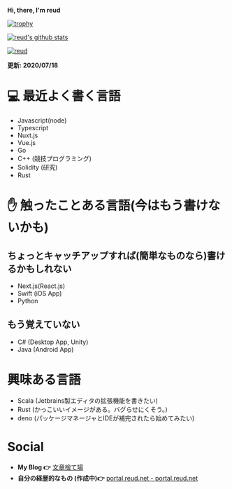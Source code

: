 **Hi, there, I'm reud**

[![trophy](https://github-profile-trophy.vercel.app/?username=reud)](https://github.com/ryo-ma/github-profile-trophy)

[![reud's github stats](https://github-readme-stats.vercel.app/api?username=reud)](https://github.com/anuraghazra/github-readme-stats)


[![reud](https://img.shields.io/endpoint?url=https%3A%2F%2Fatcoder-badges.now.sh%2Fapi%2Fatcoder%2Fjson%2Freud)](https://atcoder.jp/users/reud)

**更新: 2020/07/18**

# 💻 最近よく書く言語
- Javascript(node)
- Typescript
- Nuxt.js
- Vue.js
- Go
- C++ (競技プログラミング)
- Solidity (研究)
- Rust

# ✋ 触ったことある言語(今はもう書けないかも)

## ちょっとキャッチアップすれば(簡単なものなら)書けるかもしれない
- Next.js(React.js)
- Swift (iOS App)
- Python

## もう覚えていない
- C# (Desktop App, Unity)
- Java (Android App)

# 興味ある言語
- Scala (Jetbrains製エディタの拡張機能を書きたい)
- Rust (かっこいいイメージがある。バグらせにくそう。)
- deno (パッケージマネージャとIDEが補完されたら始めてみたい)

# Social

- **My Blog 👉** [文章捨て場](https://blog.reud.net/)
- **自分の経歴的なもの (作成中)👉** [portal.reud.net - portal.reud.net](https://portal.reud.net/)
